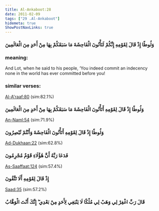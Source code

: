 ```yaml
---
title: Al-Ankaboot:28
date: 2011-02-09
tags: ["29 .Al-Ankaboot"]
hidemeta: true 
ShowPostNavLinks: true 
---
```

### وَلُوطًا إِذْ قَالَ لِقَوْمِهِ إِنَّكُمْ لَتَأْتُونَ الْفَاحِشَةَ مَا سَبَقَكُمْ بِهَا مِنْ أَحَدٍ مِنَ الْعَالَمِينَ
### meaning: 
And Lot, when he said to his people, ‘You indeed commit an indecency none in the world has ever committed before you!
### similar verses: 

[Al-A'raaf:80](/7/80) (sim:82.1%)

### وَلُوطًا إِذْ قَالَ لِقَوْمِهِ أَتَأْتُونَ الْفَاحِشَةَ مَا سَبَقَكُمْ بِهَا مِنْ أَحَدٍ مِنَ الْعَالَمِينَ

[An-Naml:54](/27/54) (sim:71.9%)

### وَلُوطًا إِذْ قَالَ لِقَوْمِهِ أَتَأْتُونَ الْفَاحِشَةَ وَأَنْتُمْ تُبْصِرُونَ

[Ad-Dukhaan:22](/44/22) (sim:62.8%)

### فَدَعَا رَبَّهُ أَنَّ هَٰؤُلَاءِ قَوْمٌ مُجْرِمُونَ

[As-Saaffaat:124](/37/124) (sim:57.4%)

### إِذْ قَالَ لِقَوْمِهِ أَلَا تَتَّقُونَ

[Saad:35](/38/35) (sim:57.2%)

### قَالَ رَبِّ اغْفِرْ لِي وَهَبْ لِي مُلْكًا لَا يَنْبَغِي لِأَحَدٍ مِنْ بَعْدِي ۖ إِنَّكَ أَنْتَ الْوَهَّابُ
